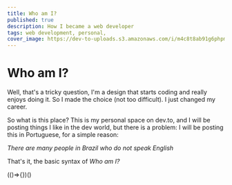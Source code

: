 ```yaml
---
title: Who am I?
published: true
description: How I became a web developer
tags: web development, personal,
cover_image: https://dev-to-uploads.s3.amazonaws.com/i/m4c8t8ab91g6phpmvpip.jpg
---
```


# Who am I?

Well, that's a tricky question, I'm a design that starts coding and really enjoys doing it. So I made the choice (not too difficult). I just changed my career.

So what is this place?
This is my personal space on dev.to, and I will be posting things I like in the dev world, but there is a problem: I will be posting this in Portuguese, for a simple reason:

_There are many people in Brazil who do not speak English_

That's it, the basic syntax of _Who am I?_

(()=>{})()
